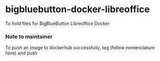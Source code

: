 # bigbluebutton-docker-libreoffice
To hold files for BigBlueButton Libreoffice Docker


### Note to maintainer
To push an image to dockerhub successfully, tag (follow nomenclature here) and push
